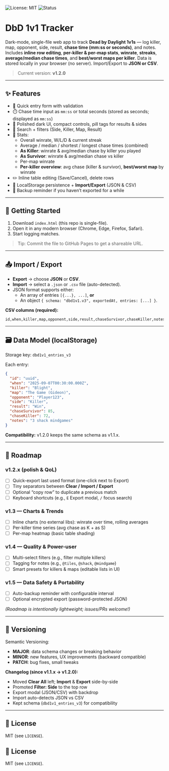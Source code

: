 
![License: MIT](https://img.shields.io/badge/License-MIT-green.svg)
![Status](https://img.shields.io/badge/status-active-success)

# DbD 1v1 Tracker

Dark-mode, single-file web app to track **Dead by Daylight 1v1s** — log killer, map, opponent, side, result, **chase time (mm:ss or seconds)**, and notes. Includes **inline row editing**, **per-killer & per-map stats**, **winrate**, **streaks**, **average/median chase times**, and **best/worst maps per killer**. Data is stored locally in your browser (no server). Import/Export to **JSON or CSV**.

> Current version: **v1.2.0**

---

## ✨ Features

- 📝 Quick entry form with validation  
- ⏱️ Chase time input as `mm:ss` or total seconds (stored as seconds; displayed as `mm:ss`)  
- 🌙 Polished dark UI, compact controls, pill tags for results & sides  
- 🔎 Search + filters (Side, Killer, Map, Result)  
- 🧮 Stats:
  - Overall winrate, W/L/D & current streak
  - Average / median / shortest / longest chase times (combined)
  - **As Killer**: winrate & avg/median chase by killer you played
  - **As Survivor**: winrate & avg/median chase vs killer
  - Per-map winrate
  - **Per-killer overview**: avg chase (killer & survivor), **best/worst map** by winrate  
- ✏️ Inline table editing (Save/Cancel), delete rows
- 💾 LocalStorage persistence + **Import/Export** (JSON & CSV)
- 🛟 Backup reminder if you haven’t exported for a while

---

## 🚀 Getting Started

1. Download `index.html` (this repo is single-file).  
2. Open it in any modern browser (Chrome, Edge, Firefox, Safari).  
3. Start logging matches.

> Tip: Commit the file to GitHub Pages to get a shareable URL.

---

## 📤 Import / Export

- **Export** → choose **JSON** or **CSV**.  
- **Import** → select a `.json` or `.csv` file (auto-detected).  
- JSON format supports either:
  - An array of entries `[{...}, ...]`, **or**
  - An object `{ schema: "dbd1v1.v3", exportedAt, entries: [...] }`.

**CSV columns (required):**
```
id,when,killer,map,opponent,side,result,chaseSurvivor,chaseKiller,notes
```

---

## 🗃️ Data Model (localStorage)

Storage key: `dbd1v1_entries_v3`

Each entry:
```json
{
  "id": "uuid",
  "when": "2025-09-07T00:30:00.000Z",
  "killer": "Blight",
  "map": "The Game (Gideon)",
  "opponent": "Player123",
  "side": "Killer",                 
  "result": "Win",                  
  "chaseSurvivor": 85,              
  "chaseKiller": 72,                
  "notes": "3 shack mindgames"
}
```

**Compatibility:** v1.2.0 keeps the same schema as v1.1.x.

---

## 🧭 Roadmap

### v1.2.x (polish & QoL)
- [ ] Quick-export last used format (one-click next to Export)
- [ ] Tiny separators between **Clear / Import / Export**
- [ ] Optional “copy row” to duplicate a previous match
- [ ] Keyboard shortcuts (e.g., `E` Export modal, `/` focus search)

### v1.3 — Charts & Trends
- [ ] Inline charts (no external libs): winrate over time, rolling averages
- [ ] Per-killer time series (avg chase as K + as S)
- [ ] Per-map heatmap (basic table shading)

### v1.4 — Quality & Power-user
- [ ] Multi-select filters (e.g., filter multiple killers)
- [ ] Tagging for notes (e.g., `@tiles`, `@shack`, `@mindgame`)
- [ ] Smart presets for killers & maps (editable lists in UI)

### v1.5 — Data Safety & Portability
- [ ] Auto-backup reminder with configurable interval
- [ ] Optional encrypted export (password-protected JSON)

*(Roadmap is intentionally lightweight; issues/PRs welcome!)*

---

## 🔖 Versioning

Semantic Versioning:
- **MAJOR**: data schema changes or breaking behavior  
- **MINOR**: new features, UX improvements (backward compatible)  
- **PATCH**: bug fixes, small tweaks  

**Changelog (since v1.1.x → v1.2.0):**
- Moved **Clear All** left; **Import** & **Export** side-by-side  
- Promoted **Filter: Side** to the top row  
- Export modal (JSON/CSV) with backdrop  
- Import auto-detects JSON vs CSV  
- Kept schema (`dbd1v1_entries_v3`) for compatibility  

---

## 🧾 License

MIT (see `LICENSE`).


## 🧾 License

MIT (see `LICENSE`).
